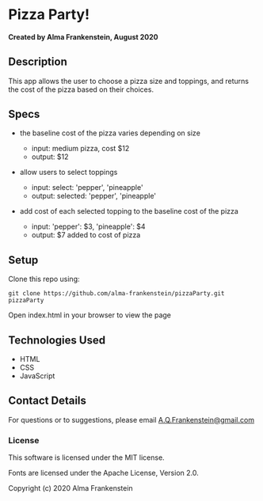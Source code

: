 # Pizza Party! 

#### Created by Alma Frankenstein, August 2020

## Description
This app allows the user to choose a pizza size and toppings, and returns the cost of the pizza based on their choices.


## Specs

* the baseline cost of the pizza varies depending on size
  * input: medium pizza, cost $12
  * output: $12

* allow users to select toppings
  * input: select: 'pepper', 'pineapple'
  * output: selected: 'pepper', 'pineapple'

* add cost of each selected topping to the baseline cost of the pizza
  * input: 'pepper': $3, 'pineapple': $4
  * output: $7 added to cost of pizza

## Setup

Clone this repo using:

```git clone https://github.com/alma-frankenstein/pizzaParty.git pizzaParty```

Open index.html in your browser to view the page

## Technologies Used

* HTML
* CSS
* JavaScript

## Contact Details

For questions or to suggestions, please email A.Q.Frankenstein@gmail.com

### License

This software is licensed under the MIT license.

Fonts are licensed under the Apache License, Version 2.0.

Copyright (c) 2020 Alma Frankenstein